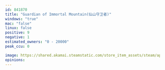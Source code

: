 ```yaml
---
id: 841870
title: "Guardian of Immortal Mountain(仙山守卫者)"
windows: "true"
mac: "false"
linux: false
positive: 9
negative: 1
estimated_owners: "0 - 20000"
peak_ccu: 0

image: https://shared.akamai.steamstatic.com/store_item_assets/steam/apps/841870/header.jpg?t=1525955439
opinions:
---
```

